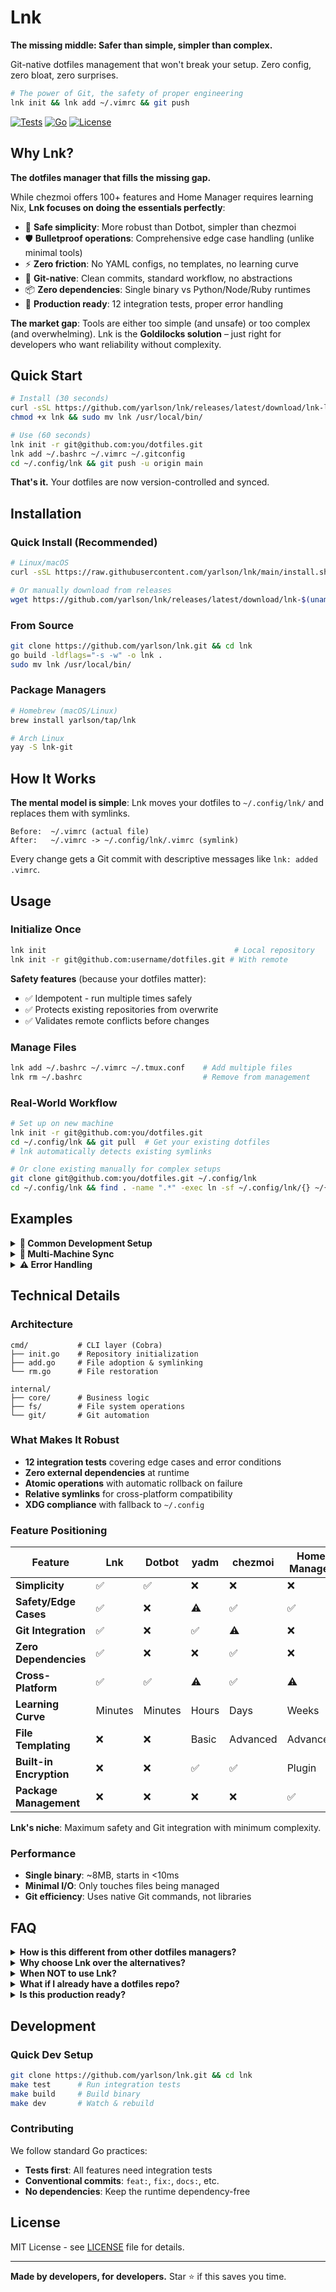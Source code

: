 # Lnk

**The missing middle: Safer than simple, simpler than complex.**

Git-native dotfiles management that won't break your setup. Zero config, zero bloat, zero surprises.

```bash
# The power of Git, the safety of proper engineering
lnk init && lnk add ~/.vimrc && git push
```

[![Tests](https://img.shields.io/badge/tests-12%20passing-green)](./test) [![Go](https://img.shields.io/badge/go-1.21+-blue)](https://golang.org) [![License](https://img.shields.io/badge/license-MIT-blue)](LICENSE)

## Why Lnk?

**The dotfiles manager that fills the missing gap.**

While chezmoi offers 100+ features and Home Manager requires learning Nix, **Lnk focuses on doing the essentials perfectly**:

- 🎯 **Safe simplicity**: More robust than Dotbot, simpler than chezmoi
- 🛡️ **Bulletproof operations**: Comprehensive edge case handling (unlike minimal tools)
- ⚡ **Zero friction**: No YAML configs, no templates, no learning curve
- 🔧 **Git-native**: Clean commits, standard workflow, no abstractions
- 📦 **Zero dependencies**: Single binary vs Python/Node/Ruby runtimes
- 🚀 **Production ready**: 12 integration tests, proper error handling

**The market gap**: Tools are either too simple (and unsafe) or too complex (and overwhelming). Lnk is the **Goldilocks solution** – just right for developers who want reliability without complexity.

## Quick Start

```bash
# Install (30 seconds)
curl -sSL https://github.com/yarlson/lnk/releases/latest/download/lnk-linux-amd64 -o lnk
chmod +x lnk && sudo mv lnk /usr/local/bin/

# Use (60 seconds)
lnk init -r git@github.com:you/dotfiles.git
lnk add ~/.bashrc ~/.vimrc ~/.gitconfig
cd ~/.config/lnk && git push -u origin main
```

**That's it.** Your dotfiles are now version-controlled and synced.

## Installation

### Quick Install (Recommended)

```bash
# Linux/macOS
curl -sSL https://raw.githubusercontent.com/yarlson/lnk/main/install.sh | bash

# Or manually download from releases
wget https://github.com/yarlson/lnk/releases/latest/download/lnk-$(uname -s | tr '[:upper:]' '[:lower:]')-amd64
```

### From Source

```bash
git clone https://github.com/yarlson/lnk.git && cd lnk
go build -ldflags="-s -w" -o lnk .
sudo mv lnk /usr/local/bin/
```

### Package Managers

```bash
# Homebrew (macOS/Linux)
brew install yarlson/tap/lnk

# Arch Linux
yay -S lnk-git
```

## How It Works

**The mental model is simple**: Lnk moves your dotfiles to `~/.config/lnk/` and replaces them with symlinks.

```
Before:  ~/.vimrc (actual file)
After:   ~/.vimrc -> ~/.config/lnk/.vimrc (symlink)
```

Every change gets a Git commit with descriptive messages like `lnk: added .vimrc`.

## Usage

### Initialize Once

```bash
lnk init                                          # Local repository
lnk init -r git@github.com:username/dotfiles.git # With remote
```

**Safety features** (because your dotfiles matter):
- ✅ Idempotent - run multiple times safely
- ✅ Protects existing repositories from overwrite  
- ✅ Validates remote conflicts before changes

### Manage Files

```bash
lnk add ~/.bashrc ~/.vimrc ~/.tmux.conf    # Add multiple files
lnk rm ~/.bashrc                           # Remove from management
```

### Real-World Workflow

```bash
# Set up on new machine
lnk init -r git@github.com:you/dotfiles.git
cd ~/.config/lnk && git pull  # Get your existing dotfiles
# lnk automatically detects existing symlinks

# Or clone existing manually for complex setups
git clone git@github.com:you/dotfiles.git ~/.config/lnk
cd ~/.config/lnk && find . -name ".*" -exec ln -sf ~/.config/lnk/{} ~/{} \;
```

## Examples

<details>
<summary><strong>📁 Common Development Setup</strong></summary>

```bash
# Initialize with remote (recommended)
lnk init -r git@github.com:you/dotfiles.git

# Shell & terminal
lnk add ~/.bashrc ~/.zshrc ~/.tmux.conf

# Development tools  
lnk add ~/.vimrc ~/.gitconfig ~/.ssh/config

# Language-specific
lnk add ~/.npmrc ~/.cargo/config.toml ~/.pylintrc

# Push to remote
cd ~/.config/lnk && git push -u origin main

# Check what's managed
cd ~/.config/lnk && git log --oneline
# 7f3a12c lnk: added .pylintrc
# 4e8b33d lnk: added .cargo/config.toml  
# 2a9c45e lnk: added .npmrc
```
</details>

<details>
<summary><strong>🔄 Multi-Machine Sync</strong></summary>

```bash
# Machine 1: Initial setup
lnk init -r git@github.com:you/dotfiles.git
lnk add ~/.vimrc ~/.bashrc
cd ~/.config/lnk && git push

# Machine 2: Clone existing
lnk init -r git@github.com:you/dotfiles.git  
cd ~/.config/lnk && git pull
# Manually symlink existing files or use lnk add to adopt them

# Both machines: Keep in sync
cd ~/.config/lnk && git pull  # Get updates
cd ~/.config/lnk && git push  # Share updates
```
</details>

<details>
<summary><strong>⚠️ Error Handling</strong></summary>

```bash
# Lnk is defensive by design
lnk add /nonexistent/file
# ❌ Error: file does not exist

lnk add ~/Documents/
# ❌ Error: directories are not supported  

lnk rm ~/.bashrc  # (when it's not a symlink)
# ❌ Error: file is not managed by lnk

lnk init  # (when ~/.config/lnk has non-lnk git repo)
# ❌ Error: directory appears to contain existing Git repository
```
</details>

## Technical Details

### Architecture

```
cmd/           # CLI layer (Cobra)
├── init.go    # Repository initialization  
├── add.go     # File adoption & symlinking
└── rm.go      # File restoration

internal/
├── core/      # Business logic
├── fs/        # File system operations  
└── git/       # Git automation
```

### What Makes It Robust

- **12 integration tests** covering edge cases and error conditions
- **Zero external dependencies** at runtime
- **Atomic operations** with automatic rollback on failure
- **Relative symlinks** for cross-platform compatibility
- **XDG compliance** with fallback to `~/.config`

### Feature Positioning

| Feature | Lnk | Dotbot | yadm | chezmoi | Home Manager |
|---------|-----|--------|------|---------|--------------|
| **Simplicity** | ✅ | ✅ | ❌ | ❌ | ❌ |
| **Safety/Edge Cases** | ✅ | ❌ | ⚠️ | ✅ | ✅ |
| **Git Integration** | ✅ | ❌ | ✅ | ⚠️ | ❌ |
| **Zero Dependencies** | ✅ | ❌ | ❌ | ✅ | ❌ |
| **Cross-Platform** | ✅ | ✅ | ⚠️ | ✅ | ⚠️ |
| **Learning Curve** | Minutes | Minutes | Hours | Days | Weeks |
| **File Templating** | ❌ | ❌ | Basic | Advanced | Advanced |
| **Built-in Encryption** | ❌ | ❌ | ✅ | ✅ | Plugin |
| **Package Management** | ❌ | ❌ | ❌ | ❌ | ✅ |

**Lnk's niche**: Maximum safety and Git integration with minimum complexity.

### Performance

- **Single binary**: ~8MB, starts in <10ms
- **Minimal I/O**: Only touches files being managed
- **Git efficiency**: Uses native Git commands, not libraries

## FAQ

<details>
<summary><strong>How is this different from other dotfiles managers?</strong></summary>

| Tool | Stars | Approach | Complexity | Learning Curve | Git Integration | Cross-Platform | Key Strength |
|------|-------|----------|------------|----------------|-----------------|----------------|--------------|
| **Lnk** | - | Simple symlinks + safety | **Minimal** | **Minutes** | **Native** | ✅ | **Safe simplicity** |
| chezmoi | 15k | Templates + encryption | High | Hours/Days | Abstracted | ✅ | Feature completeness |
| Mackup | 14.9k | App config sync | Medium | Hours | Manual | macOS/Linux | GUI app settings |
| Home Manager | 8.1k | Declarative Nix | **Very High** | **Weeks** | Manual | Linux/macOS | Package + config unity |
| Dotbot | 7.4k | YAML symlinks | Low | Minutes | Manual | ✅ | Pure simplicity |
| yadm | 5.7k | Git wrapper | Medium | Hours | **Native** | Unix-like | Git-centric power |

**Lnk fills the "safe simplicity" gap** – easier than chezmoi/yadm, safer than Dotbot, more capable than plain Git.

</details>

<details>
<summary><strong>Why choose Lnk over the alternatives?</strong></summary>

**Choose Lnk if you want:**
- ✅ **Safety first**: Bulletproof edge case handling, won't break existing setups
- ✅ **Git-native workflow**: No abstractions, just clean commits with clear messages  
- ✅ **Zero learning curve**: 3 commands, works like Git, no configuration files
- ✅ **Zero dependencies**: Single binary, no Python/Node/Ruby runtime requirements
- ✅ **Production ready**: Comprehensive test suite, proper error handling

**Choose others if you need:**
- **chezmoi**: Heavy templating, password manager integration, Windows-first
- **Mackup**: GUI app settings sync via Dropbox/iCloud (macOS focus)
- **Home Manager**: Nix ecosystem, package management, declarative everything
- **Dotbot**: Ultra-minimal YAML configuration (no safety features)
- **yadm**: Git power user features, encryption, bare repo workflow

**The sweet spot**: Lnk is for developers who want dotfiles management **without the ceremony** – all the safety and Git integration you need, none of the complexity you don't.

</details>

<details>
<summary><strong>When NOT to use Lnk?</strong></summary>

**Lnk might not be for you if you need:**

❌ **File templating**: Different configs per machine → use **chezmoi**  
❌ **Built-in encryption**: Secrets in dotfiles → use **chezmoi** or **yadm**  
❌ **GUI app settings**: Mac app preferences → use **Mackup**  
❌ **Package management**: Installing software → use **Home Manager** (Nix)  
❌ **Complex workflows**: Multi-step bootstrapping → use **chezmoi** or custom scripts  
❌ **Windows-first**: Native Windows support → use **chezmoi**  

**Lnk's philosophy**: Do one thing (symlink management) extremely well, let other tools handle their specialties. You can always combine Lnk with other tools as needed.

</details>

<details>
<summary><strong>What if I already have a dotfiles repo?</strong></summary>

```bash
# Clone your existing repo to the lnk location
git clone your-repo ~/.config/lnk

# Lnk works with any Git repo structure
lnk add ~/.vimrc  # Adopts existing files safely
```
</details>

<details>
<summary><strong>Is this production ready?</strong></summary>

**Yes, with caveats.** Lnk is thoroughly tested and handles edge cases well, but it's actively developed. 

✅ **Safe to use**: Won't corrupt your files  
✅ **Well tested**: Comprehensive integration test suite  
⚠️ **API stability**: Commands may evolve (following semver)

**Recommendation**: Try it on non-critical dotfiles first.
</details>

## Development

### Quick Dev Setup

```bash
git clone https://github.com/yarlson/lnk.git && cd lnk
make test      # Run integration tests
make build     # Build binary  
make dev       # Watch & rebuild
```

### Contributing

We follow standard Go practices:
- **Tests first**: All features need integration tests
- **Conventional commits**: `feat:`, `fix:`, `docs:`, etc.
- **No dependencies**: Keep the runtime dependency-free

## License

MIT License - see [LICENSE](LICENSE) file for details.

---

**Made by developers, for developers.** Star ⭐ if this saves you time.
